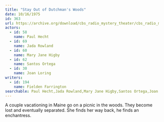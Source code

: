 ```yaml
---
title: "Stay Out of Dutchman's Woods"
date: 10/16/1975
id: 363
url: https://archive.org/download/cbs_radio_mystery_theater/cbs_radio_mystery_theater-0351-0400.zip/cbs_radio_mystery_theater-0351-0400%2Fcbsrmt_0363_stay_out_of_dutchmans_woods.mp3
actors:  
  - id: 58
    name: Paul Hecht  
  - id: 69
    name: Jada Rowland  
  - id: 60
    name: Mary Jane Higby  
  - id: 62
    name: Santos Ortega  
  - id: 30
    name: Joan Loring
writers:  
  - id: 194
    name: Fielden Farrington
searchable: Paul Hecht,Jada Rowland,Mary Jane Higby,Santos Ortega,Joan Loring Fielden Farrington
---
```

A couple vacationing in Maine go on a picnic in the woods. They become lost and eventually separated. She finds her way back, he finds an enchantress.